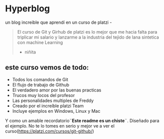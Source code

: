 # Hyperblog 
un blog increible que aprendí en un curso de platzi -
>El curso de Git y Girhub de platzi es lo mejor que me hacia falta para triplicar mi salario y lanzarme a la industria del tejido de lana sintetica con machine Learning
> - niñita

## este curso vemos de todo:
*  Todos los comandos de Git
* El flujo de trabajo de Github
* El verdadero amor por las buenas practicas
* Trucos muy locos del profesor
* Las personalidades multiples de Freddy
* Creado por el increíble platzi Team
* Incluye ejemplos en Windows, Linux y Mac

Y como un amable recordatorio¨**Este readme es un chiste**¨. Diseñado para el ejemplo. No te lo tomes en serio y mejor ve a ver el curso(https://platzi.com/cursos/git-github/)